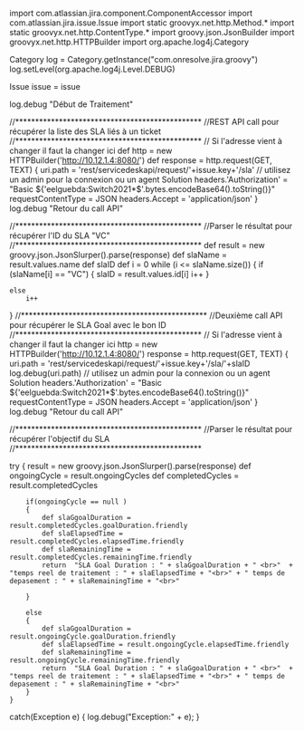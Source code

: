 import com.atlassian.jira.component.ComponentAccessor
import com.atlassian.jira.issue.Issue
import static groovyx.net.http.Method.*
import static groovyx.net.http.ContentType.*
import groovy.json.JsonBuilder
import groovyx.net.http.HTTPBuilder
import org.apache.log4j.Category

Category log = Category.getInstance("com.onresolve.jira.groovy")
log.setLevel(org.apache.log4j.Level.DEBUG)

Issue issue = issue

log.debug "Début de Traitement"

//***********************************************
//REST API call pour récupérer la liste des SLA liés à un ticket
//***********************************************
// Si l'adresse vient à changer il faut la changer ici
def http = new HTTPBuilder('http://10.12.1.4:8080/')
def response = http.request(GET, TEXT) {
        uri.path = 'rest/servicedeskapi/request/'+issue.key+'/sla'
        // utilisez un admin pour la connexion ou un agent Solution
        headers.'Authorization' = "Basic ${'eelguebda:Switch2021*$'.bytes.encodeBase64().toString()}"
        requestContentType = JSON
        headers.Accept = 'application/json'
    }
log.debug "Retour du call API"

//***********************************************
//Parser le résultat pour récupérer l'ID du SLA "VC"
//***********************************************
def result = new groovy.json.JsonSlurper().parse(response)
def slaName = result.values.name
def slaID
def i = 0
while (i <= slaName.size())
{
    if (slaName[i] == "VC")
    {
        slaID =  result.values.id[i]
        i++
    }   

    else
        i++
}
//***********************************************
//Deuxième call API pour récupérer le SLA Goal avec le bon ID
//***********************************************
// Si l'adresse vient à changer il faut la changer ici
http = new HTTPBuilder('http://10.12.1.4:8080/')
response = http.request(GET, TEXT) {
        uri.path = 'rest/servicedeskapi/request/'+issue.key+'/sla/'+slaID
        log.debug(uri.path)
        // utilisez un admin pour la connexion ou un agent Solution
        headers.'Authorization' = "Basic ${'eelguebda:Switch2021*$'.bytes.encodeBase64().toString()}"
        requestContentType = JSON
        headers.Accept = 'application/json'
    }
log.debug "Retour du call API"


//***********************************************
//Parser le résultat pour récupérer l'objectif du SLA
//***********************************************
 

try 
    {
        result = new groovy.json.JsonSlurper().parse(response)
        def ongoingCycle = result.ongoingCycles 
        def completedCycles = result.completedCycles 

 
        if(ongoingCycle == null )
        {
            def slaGgoalDuration = result.completedCycles.goalDuration.friendly
            def slaElapsedTime = result.completedCycles.elapsedTime.friendly
            def slaRemainingTime = result.completedCycles.remainingTime.friendly
            return  "SLA Goal Duration : " + slaGgoalDuration + " <br>"  + "temps reel de traitement : " + slaElapsedTime + "<br>" + " temps de depasement : " + slaRemainingTime + "<br>"  

        }
       
        else
        {
            def slaGgoalDuration = result.ongoingCycle.goalDuration.friendly
            def slaElapsedTime = result.ongoingCycle.elapsedTime.friendly
            def slaRemainingTime = result.ongoingCycle.remainingTime.friendly
            return  "SLA Goal Duration : " + slaGgoalDuration + " <br>"  + "temps reel de traitement : " + slaElapsedTime + "<br>" + " temps de depasement : " + slaRemainingTime + "<br>"  
        }
    }
catch(Exception e) 
    {
        log.debug("Exception:" + e);
    }

    


